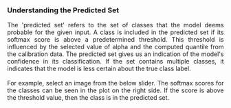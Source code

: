 <div style="text-align: justify;">
<h3>Understanding the Predicted Set</h3>
The 'predicted set' refers to the set of classes that the model deems probable for the given input. 
A class is included in the predicted set if its softmax score is above a predetermined threshold. This threshold 
is influenced by the selected value of alpha and the computed quantile from the calibration data. The predicted set 
gives us an indication of the model's confidence in its classification. If the set contains multiple classes, it 
indicates that the model is less certain about the true class label.
</div>

<br>

<div style="text-align: justify;">For example, select an image from the below slider. The softmax scores for the classes can be seen in the plot on the right side. If the score is above the threshold value, then the class is in the predicted set.</div>

<br>